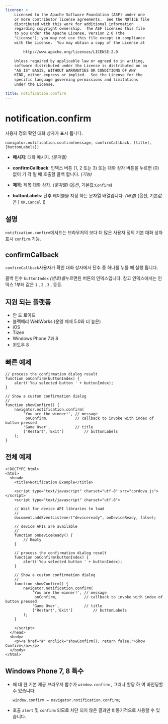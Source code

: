 ```yaml
---
license: >
    Licensed to the Apache Software Foundation (ASF) under one
    or more contributor license agreements.  See the NOTICE file
    distributed with this work for additional information
    regarding copyright ownership.  The ASF licenses this file
    to you under the Apache License, Version 2.0 (the
    "License"); you may not use this file except in compliance
    with the License.  You may obtain a copy of the License at

        http://www.apache.org/licenses/LICENSE-2.0

    Unless required by applicable law or agreed to in writing,
    software distributed under the License is distributed on an
    "AS IS" BASIS, WITHOUT WARRANTIES OR CONDITIONS OF ANY
    KIND, either express or implied.  See the License for the
    specific language governing permissions and limitations
    under the License.

title: notification.confirm
---
```


# notification.confirm

사용자 정의 확인 대화 상자가 표시 됩니다.

    navigator.notification.confirm(message, confirmCallback, [title], [buttonLabels])
    

*   **메시지**: 대화 메시지. *(문자열)*

*   **confirmCallback**: 인덱스 버튼 (1, 2 또는 3) 또는 대화 상자 버튼을 누르면 (0) 없이 기 각 될 때 호출할 콜백 합니다. *(기능)*

*   **제목**: 제목 대화 상자. *(문자열)* (옵션, 기본값:`Confirm`)

*   **buttonLabels**: 단추 레이블을 지정 하는 문자열 배열입니다. *(배열)* (옵션, 기본값은 [ `OK,Cancel` ])

## 설명

`notification.confirm`메서드는 브라우저의 보다 더 많은 사용자 정의 기본 대화 상자 표시 `confirm` 기능.

## confirmCallback

`confirmCallback`사용자가 확인 대화 상자에서 단추 중 하나를 누를 때 실행 됩니다.

콜백 인수 `buttonIndex` *(번호)를*누르면된 버튼의 인덱스입니다. 참고 인덱스에서는 인덱스 1부터 값은 `1` , `2` , `3` , 등등.

## 지원 되는 플랫폼

*   안 드 로이드
*   블랙베리 WebWorks (운영 체제 5.0와 더 높은)
*   iOS
*   Tizen
*   Windows Phone 7과 8
*   윈도우 8

## 빠른 예제

    // process the confirmation dialog result
    function onConfirm(buttonIndex) {
        alert('You selected button ' + buttonIndex);
    }
    
    // Show a custom confirmation dialog
    //
    function showConfirm() {
        navigator.notification.confirm(
            'You are the winner!', // message
             onConfirm,            // callback to invoke with index of button pressed
            'Game Over',           // title
            ['Restart','Exit']         // buttonLabels
        );
    }
    

## 전체 예제

    <!DOCTYPE html>
    <html>
      <head>
        <title>Notification Example</title>
    
        <script type="text/javascript" charset="utf-8" src="cordova.js"></script>
        <script type="text/javascript" charset="utf-8">
    
        // Wait for device API libraries to load
        //
        document.addEventListener("deviceready", onDeviceReady, false);
    
        // device APIs are available
        //
        function onDeviceReady() {
            // Empty
        }
    
        // process the confirmation dialog result
        function onConfirm(buttonIndex) {
            alert('You selected button ' + buttonIndex);
        }
    
        // Show a custom confirmation dialog
        //
        function showConfirm() {
            navigator.notification.confirm(
                'You are the winner!', // message
                 onConfirm,            // callback to invoke with index of button pressed
                'Game Over',           // title
                ['Restart','Exit']         // buttonLabels
            );
        }
    
        </script>
      </head>
      <body>
        <p><a href="#" onclick="showConfirm(); return false;">Show Confirm</a></p>
      </body>
    </html>
    

## Windows Phone 7, 8 특수

*   에 대 한 기본 제공 브라우저 함수가 `window.confirm` , 그러나 할당 하 여 바인딩할 수 있습니다:
    
        window.confirm = navigator.notification.confirm;
        

*   호출 `alert` 및 `confirm` 되므로 차단 되지 않은 결과만 비동기적으로 사용할 수 있습니다.